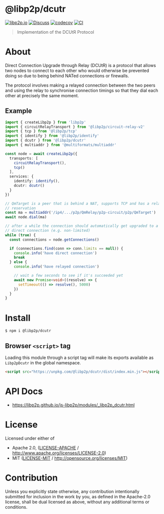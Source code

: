 # @libp2p/dcutr

[![libp2p.io](https://img.shields.io/badge/project-libp2p-yellow.svg?style=flat-square)](http://libp2p.io/)
[![Discuss](https://img.shields.io/discourse/https/discuss.libp2p.io/posts.svg?style=flat-square)](https://discuss.libp2p.io)
[![codecov](https://img.shields.io/codecov/c/github/libp2p/js-libp2p.svg?style=flat-square)](https://codecov.io/gh/libp2p/js-libp2p)
[![CI](https://img.shields.io/github/actions/workflow/status/libp2p/js-libp2p/main.yml?branch=main\&style=flat-square)](https://github.com/libp2p/js-libp2p/actions/workflows/main.yml?query=branch%3Amain)

> Implementation of the DCUtR Protocol

# About

<!--

!IMPORTANT!

Everything in this README between "# About" and "# Install" is automatically
generated and will be overwritten the next time the doc generator is run.

To make changes to this section, please update the @packageDocumentation section
of src/index.js or src/index.ts

To experiment with formatting, please run "npm run docs" from the root of this
repo and examine the changes made.

-->

Direct Connection Upgrade through Relay (DCUtR) is a protocol that allows two
nodes to connect to each other who would otherwise be prevented doing so due
to being behind NATed connections or firewalls.

The protocol involves making a relayed connection between the two peers and
using the relay to synchronise connection timings so that they dial each other
at precisely the same moment.

## Example

```TypeScript
import { createLibp2p } from 'libp2p'
import { circuitRelayTransport } from '@libp2p/circuit-relay-v2'
import { tcp } from '@libp2p/tcp'
import { identify } from '@libp2p/identify'
import { dcutr } from '@libp2p/dcutr'
import { multiaddr } from '@multiformats/multiaddr'

const node = await createLibp2p({
  transports: [
    circuitRelayTransport(),
    tcp()
  ],
  services: {
    identify: identify(),
    dcutr: dcutr()
  }
})

// QmTarget is a peer that is behind a NAT, supports TCP and has a relay
// reservation
const ma = multiaddr('/ip4/.../p2p/QmRelay/p2p-circuit/p2p/QmTarget')
await node.dial(ma)

// after a while the connection should automatically get upgraded to a
// direct connection (e.g. non-limited)
while (true) {
  const connections = node.getConnections()

  if (connections.find(conn => conn.limits == null)) {
    console.info('have direct connection')
    break
  } else {
    console.info('have relayed connection')

    // wait a few seconds to see if it's succeeded yet
    await new Promise<void>((resolve) => {
      setTimeout(() => resolve(), 5000)
    })
  }
}
```

# Install

```console
$ npm i @libp2p/dcutr
```

## Browser `<script>` tag

Loading this module through a script tag will make its exports available as `Libp2pDcutr` in the global namespace.

```html
<script src="https://unpkg.com/@libp2p/dcutr/dist/index.min.js"></script>
```

# API Docs

- <https://libp2p.github.io/js-libp2p/modules/_libp2p_dcutr.html>

# License

Licensed under either of

- Apache 2.0, ([LICENSE-APACHE](https://github.com/libp2p/js-libp2p/blob/main/packages/protocol-dcutr/LICENSE-APACHE) / <http://www.apache.org/licenses/LICENSE-2.0>)
- MIT ([LICENSE-MIT](https://github.com/libp2p/js-libp2p/blob/main/packages/protocol-dcutr/LICENSE-MIT) / <http://opensource.org/licenses/MIT>)

# Contribution

Unless you explicitly state otherwise, any contribution intentionally submitted for inclusion in the work by you, as defined in the Apache-2.0 license, shall be dual licensed as above, without any additional terms or conditions.
